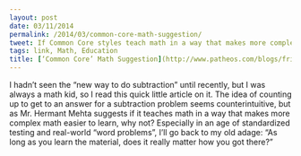 ```yaml
---
layout: post
date: 03/11/2014
permalink: /2014/03/common-core-math-suggestion/
tweet: If Common Core styles teach math in a way that makes more complex math easier to learn, why not?
tags: link, Math, Education
title: [‘Common Core’ Math Suggestion](http://www.patheos.com/blogs/friendlyatheist/2014/03/07/about-that-common-core-math-problem-making-the-rounds-on-facebook/)
---
```


<p>I hadn&#8217;t seen the &#8220;new way to do subtraction&#8221; until recently, but I was always a math kid, so I read this quick little article on it. The idea of counting up to get to an answer for a subtraction problem seems counterintuitive, but as Mr. Hermant Mehta suggests if it teaches math in a  way that makes more complex math easier to learn, why not? Especially in an age of standardized testing and real-world &#8220;word problems&#8221;, I&#8217;ll go back to my old adage: &#8220;As long as you learn the material, does it really matter how you got there?&#8221;</p>